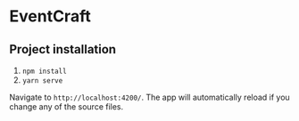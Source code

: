# EventCraft

## Project installation 

1. `npm install`
2. `yarn serve`

Navigate to `http://localhost:4200/`. The app will automatically reload if you change any of the source files.